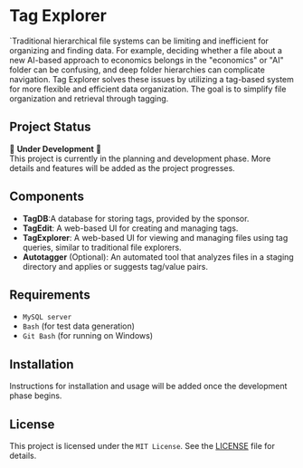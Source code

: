 # **Tag Explorer**

`Traditional hierarchical file systems can be limiting and inefficient for organizing and finding data. For example, deciding whether a file about a new AI-based approach to economics belongs in the "economics" or "AI" folder can be confusing, and deep folder hierarchies can complicate navigation. Tag Explorer solves these issues by utilizing a tag-based system for more flexible and efficient data organization. The goal is to simplify file organization and retrieval through tagging.

## **Project Status**

🚧 **Under Development** 🚧  
This project is currently in the planning and development phase. More details and features will be added as the project progresses.

## **Components**

- **TagDB**:A database for storing tags, provided by the sponsor.
- **TagEdit**: A web-based UI for creating and managing tags.
- **TagExplorer**: A web-based UI for viewing and managing files using tag queries, similar to traditional file explorers.
- **Autotagger** (Optional): An automated tool that analyzes files in a staging directory and applies or suggests tag/value pairs.

## **Requirements**

- `MySQL server`
- `Bash` (for test data generation)
- `Git Bash` (for running on Windows)

## **Installation**

Instructions for installation and usage will be added once the development phase begins.

## **License**

This project is licensed under the `MIT License`. See the [LICENSE](LICENSE) file for details.
